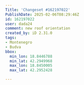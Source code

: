 ```yaml
---
Title: 'Changeset #162197022'
PublishDate: 2025-02-06T08:29:46Z
id: 162197022
user: dada24
comment: new roof orientation
created_by: iD 2.31.0
tags:
- Montenegro
- Budva
bbox:
  min_lon: 18.8446788
  min_lat: 42.2949968
  max_lon: 18.8450005
  max_lat: 42.2952428

---
```

